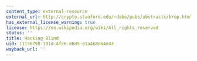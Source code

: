 ```yaml
---
content_type: external-resource
external_url: http://crypto.stanford.edu/~dabo/pubs/abstracts/brop.html
has_external_license_warning: true
license: https://en.wikipedia.org/wiki/All_rights_reserved
status: ''
title: Hacking Blind
uid: 11130798-101d-4fc6-86d5-e1a4b8d64e43
wayback_url: ''
---
```

